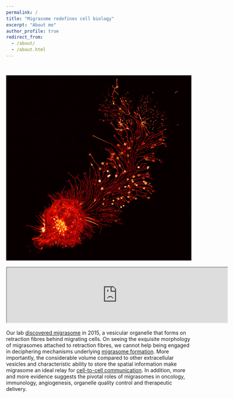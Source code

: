 ```yaml
---
permalink: /
title: "Migrasome redefines cell biology"
excerpt: "About me"
author_profile: true
redirect_from: 
  - /about/
  - /about.html
---
```


<br>

![](https://github.com/LiYuLab/figures-for-liyu-lab-page/raw/master/migrasome.jpg "Migrasomes formed by a L929 cell")

<iframe width=600 src="https://github.com/LiYuLab/figures-for-liyu-lab-page/raw/master/main/migrasome.mp4"></iframe>

Our lab [discovered migrasome](https://www.nature.com/articles/cr2014135) in 2015, a vesicular organelle that forms on retraction fibres behind migrating cells. On seeing the exquisite morphology of migrasomes attached to retraction fibres, we cannot help being engaged in deciphering mechanisms underlying [migrasome formation](https://www.nature.com/articles/s41556-019-0367-5). More importantly, the considerable volume compared to other extracellular vesicles and characteristic ability to store the spatial information make migrasome an ideal relay for [cell-to-cell communication](https://www.nature.com/articles/s41556-019-0358-6). In addition, more and more evidence suggests the pivotal roles of migrasomes in oncology, immunology, angiogenesis, organelle quality control and therapeutic delivery.